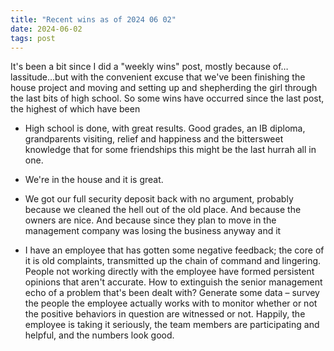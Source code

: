```yaml
---
title: "Recent wins as of 2024 06 02"
date: 2024-06-02
tags: post
---
```


It's been a bit since I did a "weekly wins" post, mostly because of…lassitude…but with the convenient excuse that we've been finishing the house project and moving and setting up and shepherding the girl through the last bits of high school. So some wins have occurred since the last post, the highest of which have been

- High school is done, with great results. Good grades, an IB diploma, grandparents visiting, relief and happiness and the bittersweet knowledge that for some friendships this might be the last hurrah all in one.

- We're in the house and it is great.

- We got our full security deposit back with no argument, probably because we cleaned the hell out of the old place. And because the owners are nice. And because since they plan to move in the management company was losing the business anyway and it

- I have an employee that has gotten some negative feedback; the core of it is old complaints, transmitted up the chain of command and lingering. People not working directly with the employee have formed persistent opinions that aren't accurate. How to extinguish the senior management echo of a problem that's been dealt with? Generate some data – survey the people the employee actually works with to monitor whether or not the positive behaviors in question are witnessed or not. Happily, the employee is taking it seriously, the team members are participating and helpful, and the numbers look good.

